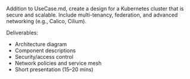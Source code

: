 Addition to UseCase.md, create a design for a Kubernetes cluster that is secure and scalable.
Include multi-tenancy, federation, and advanced networking (e.g., Calico, Cilium).

Deliverables:
- Architecture diagram
- Component descriptions
- Security/access control
- Network policies and service mesh
- Short presentation (15–20 mins)
